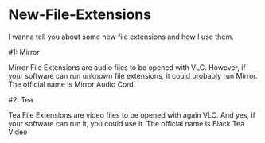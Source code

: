 # New-File-Extensions
I wanna tell you about some new file extensions and how I use them.

#1: Mirror

Mirror File Extensions are audio files to be opened with VLC. However, if your software can run unknown file extensions, it could probably run Mirror.
The official name is Mirror Audio Cord.

#2: Tea

Tea File Extensions are video files to be opened with again VLC. And yes, if your software can run it, you could use it.
The official name is Black Tea Video
